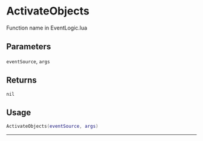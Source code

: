 # ActivateObjects
Function name in EventLogic.lua
## Parameters
`eventSource`, `args`
## Returns
`nil`
## Usage
```lua
ActivateObjects(eventSource, args)
```
---
